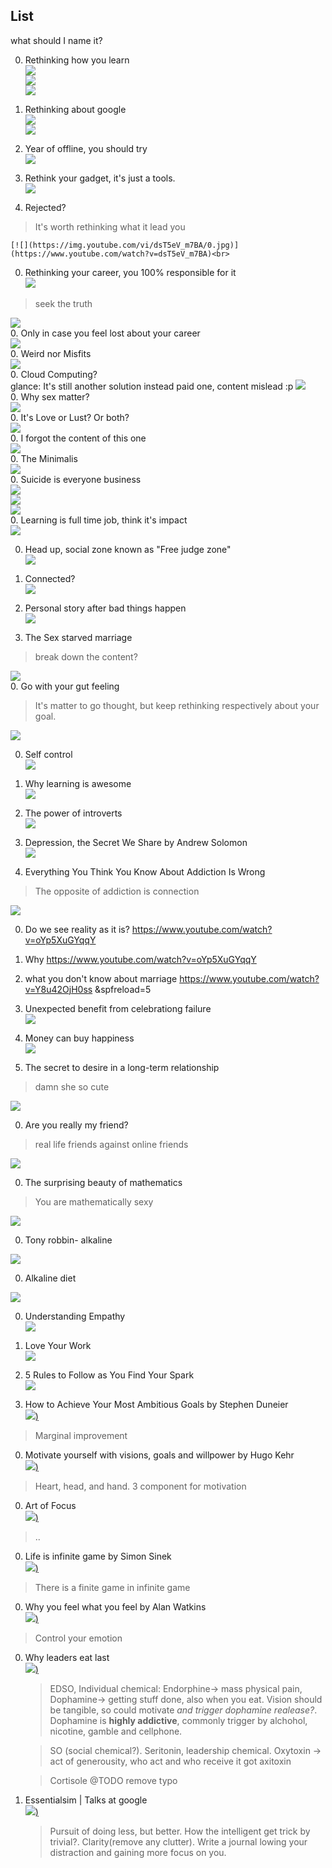 ## List
  what should I name it?

0. Rethinking how you learn<br>
  [![](https://img.youtube.com/vi/Na8m4GPqA30/0.jpg)](https://www.youtube.com/watch?v=Na8m4GPqA30)<br>
  [![](https://img.youtube.com/vi/Q5AgOGhI29Y/0.jpg)](https://www.youtube.com/watch?v=Q5AgOGhI29Y)<br>
  [![](https://img.youtube.com/vi/2Yt6raj-S1M/0.jpg)](https://www.youtube.com/watch?v=2Yt6raj-S1M)<br>

0. Rethinking about google<br>
  [![](https://img.youtube.com/vi/S47ZRF02Cyo/0.jpg)](https://www.youtube.com/watch?v=S47ZRF02Cyo)<br>
  [![](https://img.youtube.com/vi/zzXQDXCfEcA/0.jpg)](https://www.youtube.com/watch?v=zzXQDXCfEcA)<br>
0. Year of offline, you should try<br>
  [![](https://img.youtube.com/vi/trVzyG4zFMU/0.jpg)](https://www.youtube.com/watch?v=trVzyG4zFMU)
0. Rethink your gadget, it's just a tools.<br>
  [![](https://img.youtube.com/vi/Pgo65s1R6TM/0.jpg)](https://www.youtube.com/watch?v=Pgo65s1R6TM)<br>

0. Rejected?<br>
  > It's worth rethinking what it lead you

    [![](https://img.youtube.com/vi/dsT5eV_m7BA/0.jpg)](https://www.youtube.com/watch?v=dsT5eV_m7BA)<br>

0. Rethinking your career, you 100% responsible for it<br>
  [![](https://img.youtube.com/vi/a7gFkUqIv1E/0.jpg)](https://www.youtube.com/watch?v=a7gFkUqIv1E)<br>
  > seek the truth

  [![](https://img.youtube.com/vi/NVPxmz_PvUw/0.jpg)](https://www.youtube.com/watch?v=NVPxmz_PvUw)<br>
0. Only in case you feel lost about your career<br>
    [![](https://img.youtube.com/vi/6MBaFL7sCb8/0.jpg)](https://www.youtube.com/watch?v=6MBaFL7sCb8)<br>
0. Weird nor Misfits<br>
    [![](https://img.youtube.com/vi/WzGkqG9BtYA/0.jpg)](https://www.youtube.com/watch?v=WzGkqG9BtYA)<br>
0. Cloud Computing?<br>
  glance:
    It's still another solution instead paid one, content mislead :p
    [![](https://img.youtube.com/vi/299P2Pgvjjk/0.jpg)](https://www.youtube.com/watch?v=299P2Pgvjjk)<br>
0. Why sex matter?<br>
    [![](https://img.youtube.com/vi/nQcgD5DpVlQ/0.jpg)](https://www.youtube.com/watch?v=nQcgD5DpVlQ)<br>
0. It's Love or Lust? Or both?<br>
  [![](https://img.youtube.com/vi/Siru3n3zIbM/0.jpg)](https://www.youtube.com/watch?v=Siru3n3zIbM)<br>
0. I forgot the content of this one<br>
  [![](https://img.youtube.com/vi/R3FKQNSYoxw/0.jpg)](https://www.youtube.com/watch?v=R3FKQNSYoxw)<br>
0. The Minimalis<br>
  [![](https://img.youtube.com/vi/GgBpyNsS-jU/0.jpg)](https://www.youtube.com/watch?v=GgBpyNsS-jU)<br>
0. Suicide is everyone business<br>
  [![](https://img.youtube.com/vi/XxJCRAv8X4I/0.jpg)](https://www.youtube.com/watch?v=XxJCRAv8X4I)<br>
  [![](https://img.youtube.com/vi/FQhBQXlL1yg/0.jpg)](https://www.youtube.com/watch?v=FQhBQXlL1yg)<br>
  [![](https://img.youtube.com/vi/sorMd2ZHWM8/0.jpg)](https://www.youtube.com/watch?v=GgBpyNsS-jU)<br>
0. Learning is full time job, think it's impact<br>
  [![](https://img.youtube.com/vi/7bB_fVDlvhc/0.jpg)](https://www.youtube.com/watch?v=7bB_fVDlvhc)<br>

0. Head up, social zone known as "Free judge zone"<br>
  [![](https://img.youtube.com/vi/QuaIMgzIOn8/0.jpg)](https://www.youtube.com/watch?v=QuaIMgzIOn8)<br>
0. Connected?<br>
  [![](https://img.youtube.com/vi/D4cV8yfgNyI/0.jpg)](https://www.youtube.com/watch?v=D4cV8yfgNyI)<br>
0. Personal story after bad things happen<br>
  [![](https://img.youtube.com/vi/EOFy8hm9vRY/0.jpg)](https://www.youtube.com/watch?v=EOFy8hm9vRY)<br>

0. The Sex starved marriage<br>
  > break down the content?

  [![](https://img.youtube.com/vi/Ep2MAx95m20/0.jpg)](https://www.youtube.com/watch?v=Ep2MAx95m20)<br>
0. Go with your gut feeling<br>
  > It's matter to go thought, but keep rethinking respectively about your goal.

  [![](https://img.youtube.com/vi/KDQrMoksJ4Q/0.jpg)](https://www.youtube.com/watch?v=KDQrMoksJ4Q)<br>

0. Self control<br>
  [![](https://img.youtube.com/vi/tTb3d5cjSFI/0.jpg)](https://www.youtube.com/watch?v=tTb3d5cjSFI)<br>
0. Why learning is awesome<br>
  [![](https://img.youtube.com/vi/NgDGlcxYrhQ/0.jpg)](https://www.youtube.com/watch?v=NgDGlcxYrhQ)

0. The power of introverts<br>
  [![](https://img.youtube.com/vi/c0KYU2j0TM4/0.jpg)](https://www.youtube.com/watch?v=c0KYU2j0TM4)

0. Depression, the Secret We Share by Andrew Solomon<br>
  [![](https://img.youtube.com/vi/-eBUcBfkVCo/0.jpg)](https://www.youtube.com/watch?v=-eBUcBfkVCo)
0. Everything You Think You Know About Addiction Is Wrong<br>
  > The opposite of addiction is connection

  [![](https://img.youtube.com/vi/PY9DcIMGxMs/0.jpg)](https://www.youtube.com/watch?v=PY9DcIMGxMs)

0. Do we see reality as it is?
  https://www.youtube.com/watch?v=oYp5XuGYqqY
0. Why
  https://www.youtube.com/watch?v=oYp5XuGYqqY

0. what you don't know about marriage
https://www.youtube.com/watch?v=Y8u42OjH0ss &spfreload=5

0. Unexpected benefit from celebrationg failure<br>
[![](https://img.youtube.com/vi/2t13Rq4oc7A/0.jpg)](https://www.youtube.com/watch?v=2t13Rq4oc7A)

0. Money can buy happiness<br>
[![](https://img.youtube.com/vi/ZwGEQcFo9RE/0.jpg)](https://www.youtube.com/watch?v=ZwGEQcFo9RE)

0.  The secret to desire in a long-term relationship<br>
  >  damn she so cute

  [![](https://img.youtube.com/vi/sa0RUmGTCYY/0.jpg)](https://www.youtube.com/watch?v=sa0RUmGTCYY)

0.  Are you really my friend?<br>
  > real life friends against online friends

  [![](https://img.youtube.com/vi/_y7ZgcsvMTo/3.jpg)](https://www.youtube.com/watch?v=_y7ZgcsvMTo)

0.  The surprising beauty of mathematics
  > You are mathematically sexy

  [![](https://img.youtube.com/vi/SEiSloE1r-A/0.jpg)](https://www.youtube.com/watch?v=SEiSloE1r-A)

0. Tony robbin- alkaline

  [![](https://img.youtube.com/vi/wTROvy5442k/0.jpg)](https://www.youtube.com/watch?v=wTROvy5442k)

0.  Alkaline diet

  [![](https://img.youtube.com/vi/qu645wvzMwQ/0.jpg)](https://www.youtube.com/watch?v=qu645wvzMwQ)

0.  Understanding Empathy<br>
  [![](https://img.youtube.com/vi/pi86Nr9Mdms/0.jpg)](https://www.youtube.com/watch?v=pi86Nr9Mdms)

0.  Love Your Work<br>
  [![](https://img.youtube.com/vi/jDIZS4IQlQk/0.jpg)](https://www.youtube.com/watch?v=jDIZS4IQlQk)

0.  5 Rules to Follow as You Find Your Spark<br>
  [![](https://img.youtube.com/vi/8l-YpiiBH4o/0.jpg)](https://www.youtube.com/watch?v=8l-YpiiBH4o)

0.  How to Achieve Your Most Ambitious Goals by Stephen Duneier<br>
  [![](https://img.youtube.com/vi/TQMbvJNRpLE/0.jpg))](https://www.youtube.com/watch?v=TQMbvJNRpLE)
  > Marginal improvement

0.  Motivate yourself with visions, goals and willpower by Hugo Kehr<br>
  [![](https://img.youtube.com/vi/iuIisjRIcVI/0.jpg))](https://www.youtube.com/watch?v=iuIisjRIcVI)
  > Heart, head, and hand. 3 component for motivation

0.  Art of Focus<br>
  [![](https://img.youtube.com/vi/xF80HzqvAoA/0.jpg))](https://www.youtube.com/watch?v=xF80HzqvAoA)
  > ..

0.  Life is infinite game by Simon Sinek<br>
  [![](https://img.youtube.com/vi/VGsw0K29F4c/0.jpg))](https://www.youtube.com/watch?v=VGsw0K29F4c)
  > There is a finite game in infinite game

0. Why you feel what you feel by Alan Watkins<br>
  [![](https://img.youtube.com/vi/h-rRgpPbR5w/0.jpg))](https://www.youtube.com/watch?v=h-rRgpPbR5w)
  > Control your emotion

0. Why leaders eat last<br>
  [![](https://img.youtube.com/vi/ReRcHdeUG9Y/0.jpg))](https://www.youtube.com/watch?v=ReRcHdeUG9Y)
   > EDSO, Individual chemical: Endorphine-> mass physical pain, Dophamine-> getting stuff done, also when you eat.
   Vision should be tangible, so could motivate *and trigger dophamine realease?*. Dophamine is **highly addictive**, commonly trigger by
   alchohol, nicotine, gamble and cellphone.

   > SO (social chemical?). Seritonin, leadership chemical.
   Oxytoxin -> act of generousity, who act and who receive it got axitoxin

   > Cortisole @TODO remove typo

0. Essentialsim | Talks at google<br>
  [![](https://img.youtube.com/vi/sQKrt1-IDaEsQKrt1-IDaE/0.jpg))](https://www.youtube.com/watch?v=sQKrt1-IDaE)
   > Pursuit of doing less, but better.
   How the intelligent get trick by trivial?. Clarity(remove any clutter). Write a journal lowing your distraction and gaining more focus on you.
